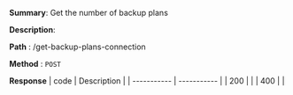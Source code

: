 **Summary**: Get the number of backup plans

**Description**:

**Path** : /get-backup-plans-connection

**Method** : `POST`

**Response**
| code      | Description |
| ----------- | ----------- |
|  200   |       |
|  400   |       |

